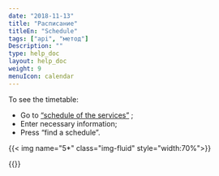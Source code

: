 ```yaml
---
date: "2018-11-13"
title: "Расписание"
titleEn: "Schedule"
tags: ["api", "метод"]
Description: ""
type: help_doc
layout: help_doc
weight: 9
menuIcon: calendar
---
```


To see the timetable:

* Go to  <a href="https://www.fesco.ru/clients/schedule/ship_and_train_schedule/" target="_blank">“schedule of the services”</a> ; 
* Enter necessary information;
* Press “find a schedule”.

{{< img name="5*" class="img-fluid" style="width:70%">}}

{{<isHelpful>}}
